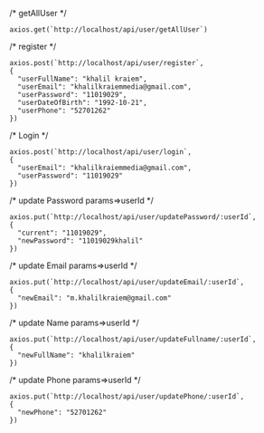 /* getAllUser */

    axios.get(`http://localhost/api/user/getAllUser`)


/* register  */

    axios.post(`http://localhost/api/user/register`,
    {
      "userFullName": "khalil kraiem",
      "userEmail": "khalilkraiemmedia@gmail.com",
      "userPassword": "11019029",
      "userDateOfBirth": "1992-10-21",
      "userPhone": "52701262"
    })

/* Login */

    axios.post(`http://localhost/api/user/login`,
    {
      "userEmail": "khalilkraiemmedia@gmail.com",
      "userPassword": "11019029"
    })


  /* update Password params=>userId  */

    axios.put(`http://localhost/api/user/updatePassword/:userId`,
    {
      "current": "11019029",
      "newPassword": "11019029khalil"
    })
/* update Email params=>userId  */

    axios.put(`http://localhost/api/user/updateEmail/:userId`,
    {
      "newEmail": "m.khalilkraiem@gmail.com"
    })

/* update Name params=>userId  */

    axios.put(`http://localhost/api/user/updateFullname/:userId`,
    {
      "newFullName": "khalilkraiem"
    })

/* update Phone params=>userId  */

    axios.put(`http://localhost/api/user/updatePhone/:userId`,
    {
      "newPhone": "52701262"
    })

